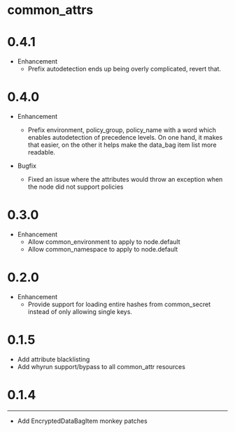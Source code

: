common_attrs
======

# 0.4.1
* Enhancement
  * Prefix autodetection ends up being overly complicated, revert that.

# 0.4.0
* Enhancement
  * Prefix environment, policy_group, policy_name with a word which enables
    autodetection of precedence levels. On one hand, it makes that easier, on
    the other it helps make the data_bag item list more readable.

* Bugfix
  * Fixed an issue where the attributes would throw an exception when the node
    did not support policies

# 0.3.0
* Enhancement
  * Allow common_environment to apply to node.default
  * Allow common_namespace to apply to node.default

# 0.2.0
* Enhancement
  * Provide support for loading entire hashes from common_secret instead of
    only allowing single keys.

# 0.1.5
* Add attribute blacklisting
* Add whyrun support/bypass to all common_attr resources

# 0.1.4
------------------
* Add EncryptedDataBagItem monkey patches

